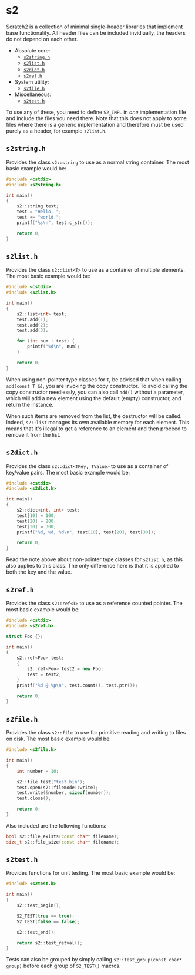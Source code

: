 # s2

Scratch2 is a collection of minimal single-header libraries that implement base functionality. All header files can be included invidiually, the headers do not depend on each other.

* Absolute core:
  * [`s2string.h`](#s2stringh)
  * [`s2list.h`](#s2listh)
  * [`s2dict.h`](#s2dicth)
  * [`s2ref.h`](#s2refh)
* System utility:
  * [`s2file.h`](#s2fileh)
* Miscellaneous:
  * [`s2test.h`](#s2testh)

To use any of these, you need to define `S2_IMPL` in *one* implementation file and include the files you need there. Note that this does not apply to some files where there is a generic implementation and therefore must be used purely as a header, for example `s2list.h`.

## `s2string.h`

Provides the class `s2::string` to use as a normal string container. The most basic example would be:

```c++
#include <cstdio>
#include <s2string.h>

int main()
{
	s2::string test;
	test = "Hello, ";
	test += "world.";
	printf("%s\n", test.c_str());

	return 0;
}
```

## `s2list.h`

Provides the class `s2::list<T>` to use as a container of multiple elements. The most basic example would be:

```c++
#include <cstdio>
#include <s2list.h>

int main()
{
	s2::list<int> test;
	test.add(1);
	test.add(2);
	test.add(3);

	for (int num : test) {
		printf("%d\n", num);
	}

	return 0;
}
```

When using non-pointer type classes for `T`, be advised that when calling `add(const T &)`, you are invoking the copy constructor. To avoid calling the copy constructor needlessly, you can also call `add()` without a parameter, which will add a new element using the default (empty) constructor, and return the instance.

When such items are removed from the list, the destructor will be called. Indeed, `s2::list` manages its own available memory for each element. This means that it's illegal to get a reference to an element and then proceed to remove it from the list.

## `s2dict.h`

Provides the class `s2::dict<TKey, TValue>` to use as a container of key/value pairs. The most basic example would be:

```c++
#include <cstdio>
#include <s2dict.h>

int main()
{
	s2::dict<int, int> test;
	test[10] = 100;
	test[20] = 200;
	test[30] = 300;
	printf("%d, %d, %d\n", test[10], test[20], test[30]);

	return 0;
}
```

Read the note above about non-pointer type classes for `s2list.h`, as this also applies to this class. The only difference here is that it is applied to both the key and the value.

## `s2ref.h`

Provides the class `s2::ref<T>` to use as a reference counted pointer. The most basic example would be:

```c++
#include <cstdio>
#include <s2ref.h>

struct Foo {};

int main()
{
	s2::ref<Foo> test;
	{
		s2::ref<Foo> test2 = new Foo;
		test = test2;
	}
	printf("%d @ %p\n", test.count(), test.ptr());

	return 0;
}
```

## `s2file.h`

Provides the class `s2::file` to use for primitive reading and writing to files on disk. The most basic example would be:

```c++
#include <s2file.h>

int main()
{
	int number = 10;

	s2::file test("test.bin");
	test.open(s2::filemode::write);
	test.write(&number, sizeof(number));
	test.close();

	return 0;
}
```

Also included are the following functions:

```c++
bool s2::file_exists(const char* filename);
size_t s2::file_size(const char* filename);
```

## `s2test.h`

Provides functions for unit testing. The most basic example would be:

```c++
#include <s2test.h>

int main()
{
	s2::test_begin();

	S2_TEST(true == true);
	S2_TEST(false == false);

	s2::test_end();

	return s2::test_retval();
}
```

Tests can also be grouped by simply calling `s2::test_group(const char* group)` before each group of `S2_TEST()` macros.
